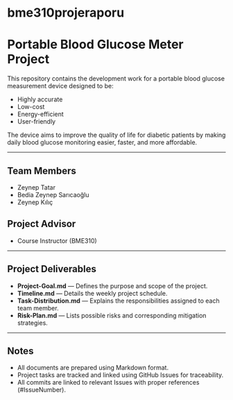 # bme310projeraporu
# Portable Blood Glucose Meter Project

This repository contains the development work for a portable blood glucose measurement device designed to be:
- Highly accurate
- Low-cost
- Energy-efficient
- User-friendly

The device aims to improve the quality of life for diabetic patients by making daily blood glucose monitoring easier, faster, and more affordable.

---

## Team Members
- Zeynep Tatar
- Bedia Zeynep Sarıcaoğlu
- Zeynep Kılıç

## Project Advisor
- Course Instructor (BME310)

---

## Project Deliverables
- **Project-Goal.md** — Defines the purpose and scope of the project.
- **Timeline.md** — Details the weekly project schedule.
- **Task-Distribution.md** — Explains the responsibilities assigned to each team member.
- **Risk-Plan.md** — Lists possible risks and corresponding mitigation strategies.

---

## Notes
- All documents are prepared using Markdown format.
- Project tasks are tracked and linked using GitHub Issues for traceability.
- All commits are linked to relevant Issues with proper references (#IssueNumber).
